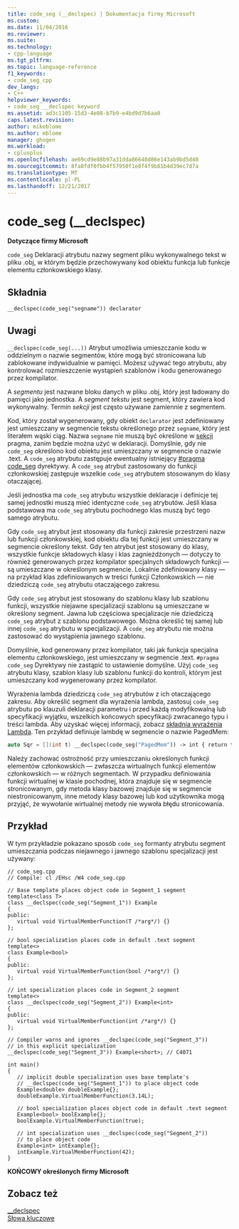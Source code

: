 ```yaml
---
title: code_seg (__declspec) | Dokumentacja firmy Microsoft
ms.custom: 
ms.date: 11/04/2016
ms.reviewer: 
ms.suite: 
ms.technology:
- cpp-language
ms.tgt_pltfrm: 
ms.topic: language-reference
f1_keywords:
- code_seg_cpp
dev_langs:
- C++
helpviewer_keywords:
- code_seg __declspec keyword
ms.assetid: ad3c1105-15d3-4e08-b7b9-e4bd9d7b6aa0
caps.latest.revision: 
author: mikeblome
ms.author: mblome
manager: ghogen
ms.workload:
- cplusplus
ms.openlocfilehash: ae69cd9e88b97a31dda86648d86e143ab9bd5d40
ms.sourcegitcommit: 8fa8fdf0fbb4f57950f1e8f4f9b81b4d39ec7d7a
ms.translationtype: MT
ms.contentlocale: pl-PL
ms.lasthandoff: 12/21/2017
---
```

# <a name="codeseg-declspec"></a>code_seg (__declspec)
**Dotyczące firmy Microsoft**  
  
 `code_seg` Deklaracji atrybutu nazwy segment pliku wykonywalnego tekst w pliku .obj, w którym będzie przechowywany kod obiektu funkcja lub funkcje elementu członkowskiego klasy.  
  
## <a name="syntax"></a>Składnia  
  
```  
__declspec(code_seg("segname")) declarator  
```  
  
## <a name="remarks"></a>Uwagi  
 `__declspec(code_seg(...))` Atrybut umożliwia umieszczanie kodu w oddzielnym o nazwie segmentów, które mogą być stronicowana lub zablokowane indywidualnie w pamięci. Możesz używać tego atrybutu, aby kontrolować rozmieszczenie wystąpień szablonów i kodu generowanego przez kompilator.  
  
 A *segmentu* jest nazwane bloku danych w pliku .obj, który jest ładowany do pamięci jako jednostka. A *segment tekstu* jest segment, który zawiera kod wykonywalny. Termin *sekcji* jest często używane zamiennie z segmentem.  
  
 Kod, który został wygenerowany, gdy obiekt `declarator` jest zdefiniowany jest umieszczany w segmencie tekstu określonego przez `segname`, który jest literałem wąski ciąg. Nazwa `segname` nie muszą być określone w [sekcji](../preprocessor/section.md) pragma, zanim będzie można użyć w deklaracji. Domyślnie, gdy nie `code_seg` określono kod obiektu jest umieszczany w segmencie o nazwie .text. A `code_seg` atrybutu zastępuje ewentualny istniejący [#pragma code_seg](../preprocessor/code-seg.md) dyrektywy. A `code_seg` atrybut zastosowany do funkcji członkowskiej zastępuje wszelkie `code_seg` atrybutem stosowanym do klasy otaczającej.  
  
 Jeśli jednostka ma `code_seg` atrybutu wszystkie deklaracje i definicje tej samej jednostki muszą mieć identyczne `code_seg` atrybutów. Jeśli klasa podstawowa ma `code_seg` atrybutu pochodnego klas muszą być tego samego atrybutu.  
  
 Gdy `code_seg` atrybut jest stosowany dla funkcji zakresie przestrzeni nazw lub funkcji członkowskiej, kod obiektu dla tej funkcji jest umieszczany w segmencie określony tekst. Gdy ten atrybut jest stosowany do klasy, wszystkie funkcje składowych klasy i klas zagnieżdżonych — dotyczy to również generowanych przez kompilator specjalnych składowych funkcji — są umieszczane w określonym segmencie. Lokalnie zdefiniowany klasy — na przykład klas zdefiniowanych w treści funkcji Członkowskich — nie dziedziczą `code_seg` atrybutu otaczającego zakresu.  
  
 Gdy `code_seg` atrybut jest stosowany do szablonu klasy lub szablonu funkcji, wszystkie niejawne specjalizacji szablonu są umieszczane w określony segment. Jawna lub częściowa specjalizacje nie dziedziczą `code_seg` atrybut z szablonu podstawowego. Można określić tej samej lub innej `code_seg` atrybutu w specjalizacji. A `code_seg` atrybutu nie można zastosować do wystąpienia jawnego szablonu.  
  
 Domyślnie, kod generowany przez kompilator, taki jak funkcja specjalna elementu członkowskiego, jest umieszczany w segmencie .text. `#pragma code_seg` Dyrektywy nie zastąpić to ustawienie domyślne. Użyj `code_seg` atrybutu klasy, szablon klasy lub szablonu funkcji do kontroli, którym jest umieszczany kod wygenerowany przez kompilator.  
  
 Wyrażenia lambda dziedziczą `code_seg` atrybutów z ich otaczającego zakresu. Aby określić segment dla wyrażenia lambda, zastosuj `code_seg` atrybutu po klauzuli deklaracji parametru i przed każdą modyfikowalną lub specyfikacji wyjątku, wszelkich końcowych specyfikacji zwracanego typu i treści lambda. Aby uzyskać więcej informacji, zobacz [składnia wyrażenia Lambda](../cpp/lambda-expression-syntax.md). Ten przykład definiuje lambdę w segmencie o nazwie PagedMem:  
  
```cpp  
auto Sqr = [](int t) __declspec(code_seg("PagedMem")) -> int { return t*t; };  
```  
  
 Należy zachować ostrożność przy umieszczaniu określonych funkcji elementów członkowskich — zwłaszcza wirtualnych funkcji elementów członkowskich — w różnych segmentach. W przypadku definiowania funkcji wirtualnej w klasie pochodnej, która znajduje się w segmencie stronicowanym, gdy metoda klasy bazowej znajduje się w segmencie niestronicowanym, inne metody klasy bazowej lub kod użytkownika mogą przyjąć, że wywołanie wirtualnej metody nie wywoła błędu stronicowania.  
  
## <a name="example"></a>Przykład  
 W tym przykładzie pokazano sposób `code_seg` formanty atrybutu segment umieszczania podczas niejawnego i jawnego szablonu specjalizacji jest używany:  
  
```  
// code_seg.cpp  
// Compile: cl /EHsc /W4 code_seg.cpp  
  
// Base template places object code in Segment_1 segment  
template<class T>  
class __declspec(code_seg("Segment_1")) Example  
{  
public:  
   virtual void VirtualMemberFunction(T /*arg*/) {}  
};  
  
// bool specialization places code in default .text segment  
template<>  
class Example<bool>   
{  
public:  
   virtual void VirtualMemberFunction(bool /*arg*/) {}  
};  
  
// int specialization places code in Segment_2 segment  
template<>  
class __declspec(code_seg("Segment_2")) Example<int>   
{  
public:  
   virtual void VirtualMemberFunction(int /*arg*/) {}  
};  
  
// Compiler warns and ignores __declspec(code_seg("Segment_3"))  
// in this explicit specialization  
__declspec(code_seg("Segment_3")) Example<short>; // C4071  
  
int main()  
{  
   // implicit double specialization uses base template's  
   // __declspec(code_seg("Segment_1")) to place object code  
   Example<double> doubleExample{};  
   doubleExample.VirtualMemberFunction(3.14L);  
  
   // bool specialization places object code in default .text segment  
   Example<bool> boolExample{};  
   boolExample.VirtualMemberFunction(true);  
  
   // int specialization uses __declspec(code_seg("Segment_2"))  
   // to place object code  
   Example<int> intExample{};  
   intExample.VirtualMemberFunction(42);  
}  
```  
  
 **KOŃCOWY określonych firmy Microsoft**  
  
## <a name="see-also"></a>Zobacz też  
 [__declspec](../cpp/declspec.md)   
 [Słowa kluczowe](../cpp/keywords-cpp.md)